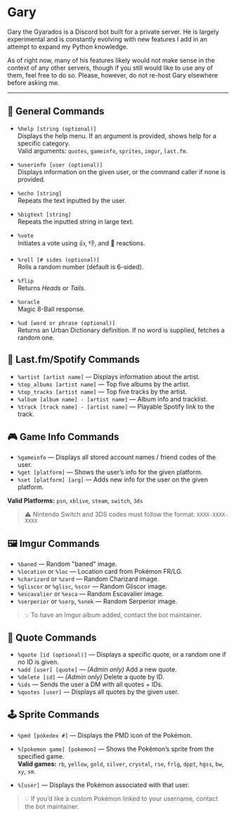 # Gary

Gary the Gyarados is a Discord bot built for a private server. He is largely
experimental and is constantly evolving with new features I add in an attempt
to expand my Python knowledge.

As of right now, many of his features likely would not make sense in the context
of any other servers, though if you still would like to use any of them, feel
free to do so. Please, however, do not re-host Gary elsewhere before asking me.

---

## 📌 General Commands

- `%help [string (optional)]`  
  Displays the help menu. If an argument is provided, shows help for a specific category.  
  Valid arguments: `quotes`, `gameinfo`, `sprites`, `imgur`, `last.fm`.

- `%userinfo [user (optional)]`  
  Displays information on the given user, or the command caller if none is provided.

- `%echo [string]`  
  Repeats the text inputted by the user.

- `%bigtext [string]`  
  Repeats the inputted string in large text.

- `%vote`  
  Initiates a vote using 👍, 👎, and 🤔 reactions.

- `%roll [# sides (optional)]`  
  Rolls a random number (default is 6-sided).

- `%flip`  
  Returns _Heads_ or _Tails_.

- `%oracle`  
  Magic 8-Ball response.

- `%ud [word or phrase (optional)]`  
  Returns an Urban Dictionary definition. If no word is supplied, fetches a random one.

## 🎵 Last.fm/Spotify Commands

- `%artist [artist name]` — Displays information about the artist.
- `%top_albums [artist name]` — Top five albums by the artist.
- `%top_tracks [artist name]` — Top five tracks by the artist.
- `%album [album name] - [artist name]` — Album info and tracklist.
- `%track [track name] - [artist name]` — Playable Spotify link to the track.

## 🎮 Game Info Commands

- `%gameinfo` — Displays all stored account names / friend codes of the user.
- `%get [platform]` — Shows the user’s info for the given platform.
- `%set [platform] [arg]` — Adds new info for the user on the given platform.

**Valid Platforms:** `psn`, `xblive`, `steam`, `switch`, `3ds`

> ⚠️ Nintendo Switch and 3DS codes must follow the format: `XXXX-XXXX-XXXX`

## 🖼️ Imgur Commands

- `%baned` — Random "baned" image.
- `%location` or `%loc` — Location card from Pokémon FR/LG.
- `%charizard` or `%zard` — Random Charizard image.
- `%gliscor` or `%glisc`, `%scor` — Random Gliscor image.
- `%escavalier` or `%esca` — Random Escavalier image.
- `%serperior` or `%serp`, `%snek` — Random Serperior image.

> 💡 To have an Imgur album added, contact the bot maintainer.

## 💬 Quote Commands

- `%quote [id (optional)]` — Displays a specific quote, or a random one if no ID is given.
- `%add [user] [quote]` — _(Admin only)_ Add a new quote.
- `%delete [id]` — _(Admin only)_ Delete a quote by ID.
- `%ids` — Sends the user a DM with all quotes + IDs.
- `%quotes [user]` — Displays all quotes by the given user.

## 🕹️ Sprite Commands

- `%pmd [pokedex #]` — Displays the PMD icon of the Pokémon.
- `%[pokemon game] [pokemon]` — Shows the Pokémon’s sprite from the specified game.  
  **Valid games:** `rb`, `yellow`, `gold`, `silver`, `crystal`, `rse`, `frlg`, `dppt`, `hgss`, `bw`, `xy`, `sm`.

- `%[user]` — Displays the Pokémon associated with that user.

> 💡 If you’d like a custom Pokémon linked to your username, contact the bot maintainer.
